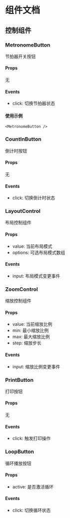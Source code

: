 # 组件文档

## 控制组件

### MetronomeButton
节拍器开关按钮

#### Props
无

#### Events
- click: 切换节拍器状态

#### 使用示例
```vue
<MetronomeButton />
```

### CountInButton
倒计时按钮

#### Props
无

#### Events
- click: 切换倒计时状态

### LayoutControl
布局控制组件

#### Props
- value: 当前布局模式
- options: 可选布局模式数组

#### Events
- input: 布局模式变更事件

### ZoomControl
缩放控制组件

#### Props
- value: 当前缩放比例
- min: 最小缩放比例
- max: 最大缩放比例
- step: 缩放步长

#### Events
- input: 缩放比例变更事件

### PrintButton
打印按钮

#### Props
无

#### Events
- click: 触发打印操作

### LoopButton
循环播放按钮

#### Props
- active: 是否激活循环

#### Events
- click: 切换循环状态